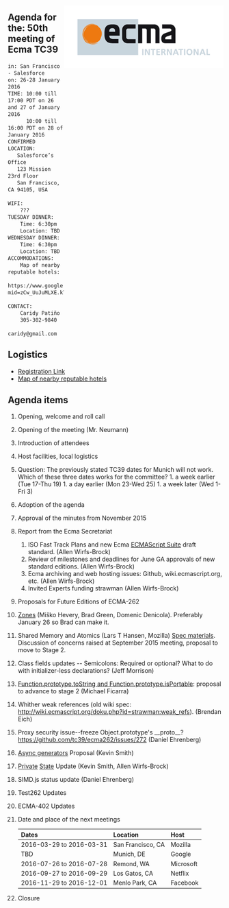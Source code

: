 <img src="../images/Ecma_RVB-003.jpg"
     align="right" alt="" />

## Agenda for the: 50th meeting of Ecma TC39

    in: San Francisco - Salesforce
    on: 26-28 January 2016
    TIME: 10:00 till 17:00 PDT on 26 and 27 of January 2016
          10:00 till 16:00 PDT on 28 of January 2016
    CONFIRMED LOCATION:
       Salesforce’s Office
       123 Mission 23rd Floor
       San Francisco, CA 94105, USA

    WIFI:
        ???
    TUESDAY DINNER:
        Time: 6:30pm
        Location: TBD
    WEDNESDAY DINNER:
        Time: 6:30pm
        Location: TBD
    ACCOMMODATIONS:
        Map of nearby reputable hotels:
        https://www.google.com/maps/d/edit?mid=zCw_UuJuMLXE.k7jLE43b3qhE&usp=sharing

    CONTACT:
        Caridy Patiño
        305-302-9840
        caridy@gmail.com

## Logistics

- [Registration Link](https://ecma-international.doodle.com/poll/swz9zuggvuzarg6f)
- [Map of nearby reputable hotels](https://www.google.com/maps/d/edit?mid=zCw_UuJuMLXE.k7jLE43b3qhE&usp=sharing)

## Agenda items

1. Opening, welcome and roll call
  1. Opening of the meeting (Mr. Neumann)
  1. Introduction of attendees
  1. Host facilities, local logistics
  1. Question: The previously stated TC39 dates for Munich will not work. Which of these three dates works for the committee?
    1. a week earlier (Tue 17-Thu 19)
    1. a day earlier (Mon 23-Wed 25)
    1. a week later (Wed 1-Fri 3)
1. Adoption of the agenda
1. Approval of the minutes from November 2015
1. Report from the Ecma Secretariat
    1. ISO Fast Track Plans and new Ecma [ECMAScript Suite](https://members.ecma-international.org/get.php?group=TC39&file=2016_sub_tc39-2016-003.doc) draft standard. (Allen Wirfs-Brock)
    1. Review of milestones and deadlines for June GA approvals of new standard editions. (Allen Wirfs-Brock)
    1. Ecma archiving and web hosting issues: Github, wiki.ecmascript.org, etc. (Allen Wirfs-Brock)
    1. Invited Experts funding strawman (Allen Wirfs-Brock)
1. Proposals for Future Editions of ECMA-262
  1. [Zones](https://docs.google.com/presentation/d/1H3E2ToJ8VHgZS8eS6bRv-vg5OksObj5wv6gyzJJwOK0/edit#slide=id.p) (Miško Hevery, Brad Green, Domenic Denicola). Preferably January 26 so Brad can make it.
  1. Shared Memory and Atomics (Lars T Hansen, Mozilla) [Spec materials](https://github.com/lars-t-hansen/ecmascript_sharedmem).  Discussion of concerns raised at September 2015 meeting, proposal to move to Stage 2.
  1. Class fields updates -- Semicolons: Required or optional? What to do with initializer-less declarations? (Jeff Morrison)
  1. [Function.prototype.toString and Function.prototype.isPortable](https://github.com/michaelficarra/Function-prototype-toString-revision): proposal to advance to stage 2 (Michael Ficarra)
  1. Whither weak references (old wiki spec: http://wiki.ecmascript.org/doku.php?id=strawman:weak_refs). (Brendan Eich)
  1. Proxy security issue--freeze Object.prototype's \_\_proto\_\_? https://github.com/tc39/ecma262/issues/272 (Daniel Ehrenberg)
  1. [Async generators](https://github.com/zenparsing/async-iteration) Proposal (Kevin Smith)
  1. [Private](https://github.com/zenparsing/es-private-fields) [State](https://github.com/wycats/javascript-private-state) Update (Kevin Smith, Allen Wirfs-Brock)
  1. SIMD.js status update (Daniel Ehrenberg)
1. Test262 Updates
1. ECMA-402 Updates
1. Date and place of the next meetings

    | Dates                    | Location          | Host       |
    |--------------------------|-------------------|------------|
    | 2016-03-29 to 2016-03-31 | San Francisco, CA | Mozilla    |
    | TBD                      | Munich, DE        | Google     |
    | 2016-07-26 to 2016-07-28 | Remond, WA        | Microsoft  |
    | 2016-09-27 to 2016-09-29 | Los Gatos, CA     | Netflix    |
    | 2016-11-29 to 2016-12-01 | Menlo Park, CA    | Facebook   |

1. Closure
